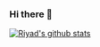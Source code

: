 ### Hi there 👋



[![Riyad's github stats](https://github-readme-stats.vercel.app/api?username=riyadsarsour)](https://github.com/anuraghazra/github-readme-stats)






















<!--
**riyadsarsour/riyadsarsour** is a ✨ _special_ ✨ repository because its `README.md` (this file) appears on your GitHub profile.

Here are some ideas to get you started:

- 🔭 I’m currently working on ...
- 🌱 I’m currently learning ...
- 👯 I’m looking to collaborate on ...
- 🤔 I’m looking for help with ...
- 💬 Ask me about ...
- 📫 How to reach me: ...
- 😄 Pronouns: ...
- ⚡ Fun fact: ...
-->

